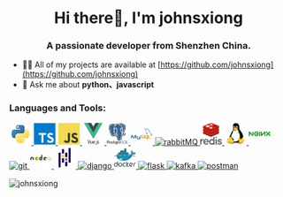  <h1 align="center">Hi there👋, I'm johnsxiong</h1>
  <h3 align="center">A passionate developer from Shenzhen China.</h3>

  - 👨‍💻 All of my projects are available at
  [https://github.com/johnsxiong](https://github.com/johnsxiong) 
  - 💬 Ask me about **python、javascript**

  <h3 align="left">Languages and Tools:</h3>
  <p align="left">
    <a href="https://www.python.org" rel="noreferrer" target="_blank">
      <img
        alt="python"
        height="40"
        src="https://raw.githubusercontent.com/devicons/devicon/master/icons/python/python-original.svg"
        width="40"
      />
    </a>
    <a href="https://www.typescriptlang.org/" rel="noreferrer" target="_blank">
      <img
        alt="typescript"
        height="40"
        src="https://raw.githubusercontent.com/devicons/devicon/master/icons/typescript/typescript-original.svg"
        width="40"
      />
    </a>
    <a
      href="https://developer.mozilla.org/en-US/docs/Web/JavaScript"
      rel="noreferrer"
      target="_blank"
    >
      <img
        alt="javascript"
        height="40"
        src="https://raw.githubusercontent.com/devicons/devicon/master/icons/javascript/javascript-original.svg"
        width="40"
      />
    </a>
    <a href="https://vuejs.org/" rel="noreferrer" target="_blank">
      <img
        alt="vuejs"
        height="40"
        src="https://raw.githubusercontent.com/devicons/devicon/master/icons/vuejs/vuejs-original-wordmark.svg"
        width="40"
      />
    </a>
    <a href="https://www.postgresql.org" rel="noreferrer" target="_blank">
      <img
        alt="postgresql"
        height="40"
        src="https://raw.githubusercontent.com/devicons/devicon/master/icons/postgresql/postgresql-original-wordmark.svg"
        width="40"
      />
    </a>
    <a href="https://www.mysql.com/" rel="noreferrer" target="_blank">
      <img
        alt="mysql"
        height="40"
        src="https://raw.githubusercontent.com/devicons/devicon/master/icons/mysql/mysql-original-wordmark.svg"
        width="40"
      />
    </a>
      <a href="https://www.rabbitmq.com" rel="noreferrer" target="_blank">
      <img
        alt="rabbitMQ"
        height="40"
        src="https://www.vectorlogo.zone/logos/rabbitmq/rabbitmq-icon.svg"
        width="40"
      />
    </a>
    <a href="https://redis.io" rel="noreferrer" target="_blank">
      <img
        alt="redis"
        height="40"
        src="https://raw.githubusercontent.com/devicons/devicon/master/icons/redis/redis-original-wordmark.svg"
        width="40"
      />
    </a>
    <a href="https://www.linux.org/" rel="noreferrer" target="_blank">
      <img
        alt="linux"
        height="40"
        src="https://raw.githubusercontent.com/devicons/devicon/master/icons/linux/linux-original.svg"
        width="40"
      />
    </a>
    <a href="https://www.nginx.com" rel="noreferrer" target="_blank">
      <img
        alt="nginx"
        height="40"
        src="https://raw.githubusercontent.com/devicons/devicon/master/icons/nginx/nginx-original.svg"
        width="40"
      />
    </a>
      <a href="https://git-scm.com/" rel="noreferrer" target="_blank">
      <img
        alt="git"
        height="40"
        src="https://www.vectorlogo.zone/logos/git-scm/git-scm-icon.svg"
        width="40"
      />
    </a>
    <a href="https://nodejs.org" rel="noreferrer" target="_blank">
      <img
        alt="nodejs"
        height="40"
        src="https://raw.githubusercontent.com/devicons/devicon/master/icons/nodejs/nodejs-original-wordmark.svg"
        width="40"
      />
    </a>
    <a href="https://pandas.pydata.org/" rel="noreferrer" target="_blank">
      <img
        alt="pandas"
        height="40"
        src="https://raw.githubusercontent.com/devicons/devicon/2ae2a900d2f041da66e950e4d48052658d850630/icons/pandas/pandas-original.svg"
        width="40"
      />
    </a>
    <a href="https://www.djangoproject.com/" rel="noreferrer" target="_blank">
      <img
        alt="django"
        height="40"
        src="https://cdn.worldvectorlogo.com/logos/django.svg"
        width="40"
      />
    </a>
    <a href="https://www.docker.com/" rel="noreferrer" target="_blank">
      <img
        alt="docker"
        height="40"
        src="https://raw.githubusercontent.com/devicons/devicon/master/icons/docker/docker-original-wordmark.svg"
        width="40"
      />
    </a>
    <a
      href="https://flask.palletsprojects.com/"
      rel="noreferrer"
      target="_blank"
    >
      <img
        alt="flask"
        height="40"
        src="https://www.vectorlogo.zone/logos/pocoo_flask/pocoo_flask-icon.svg"
        width="40"
      />
    </a>
    <a href="https://kafka.apache.org/" rel="noreferrer" target="_blank">
      <img
        alt="kafka"
        height="40"
        src="https://www.vectorlogo.zone/logos/apache_kafka/apache_kafka-icon.svg"
        width="40"
      />
    </a>
    <a href="https://postman.com" rel="noreferrer" target="_blank">
      <img
        alt="postman"
        height="40"
        src="https://www.vectorlogo.zone/logos/getpostman/getpostman-icon.svg"
        width="40"
      />
    </a>
  </p>

  <p>
    <img
      align="center"
      alt="johnsxiong"
      src="https://github-readme-streak-stats.herokuapp.com/?user=johnsxiong&"
    />
  </p>
